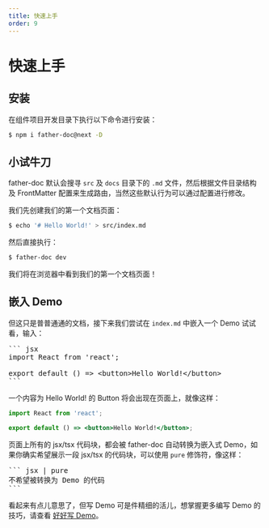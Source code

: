 ```yaml
---
title: 快速上手
order: 9
---
```


# 快速上手

## 安装

在组件项目开发目录下执行以下命令进行安装：

```bash
$ npm i father-doc@next -D
```

## 小试牛刀

father-doc 默认会搜寻 `src` 及 `docs` 目录下的 `.md` 文件，然后根据文件目录结构及 FrontMatter 配置来生成路由，当然这些默认行为可以通过配置进行修改。

我们先创建我们的第一个文档页面：

```bash
$ echo '# Hello World!' > src/index.md
```

然后直接执行：

```bash
$ father-doc dev
```

我们将在浏览器中看到我们的第一个文档页面！

## 嵌入 Demo

但这只是普普通通的文档，接下来我们尝试在 `index.md` 中嵌入一个 Demo 试试看，输入：

<pre>
``` jsx
import React from 'react';

export default () => &lt;button&gt;Hello World!&lt;/button&gt;
```
</pre>

一个内容为 Hello World! 的 Button 将会出现在页面上，就像这样：

```jsx
import React from 'react';

export default () => <button>Hello World!</button>;
```

页面上所有的 jsx/tsx 代码块，都会被 father-doc 自动转换为嵌入式 Demo，如果你确实希望展示一段 jsx/tsx 的代码块，可以使用 `pure` 修饰符，像这样：

<pre>
``` jsx | pure
不希望被转换为 Demo 的代码
```
</pre>

看起来有点儿意思了，但写 Demo 可是件精细的活儿，想掌握更多编写 Demo 的技巧，请查看 <a href="#/write-demo">好好写 Demo</a>。

